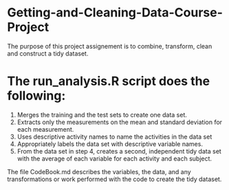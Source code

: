 # Getting-and-Cleaning-Data-Course-Project

The purpose of this project assignement is to combine, transform, clean and construct a tidy dataset.

# The run_analysis.R script does the following:

1. Merges the training and the test sets to create one data set.
2. Extracts only the measurements on the mean and standard deviation for each measurement. 
3. Uses descriptive activity names to name the activities in the data set
4. Appropriately labels the data set with descriptive variable names. 
5. From the data set in step 4, creates a second, independent tidy data set with the average of each variable for each activity and each subject.

The file CodeBook.md describes the variables, the data, and any transformations or work performed with the code 
to create the tidy dataset.
